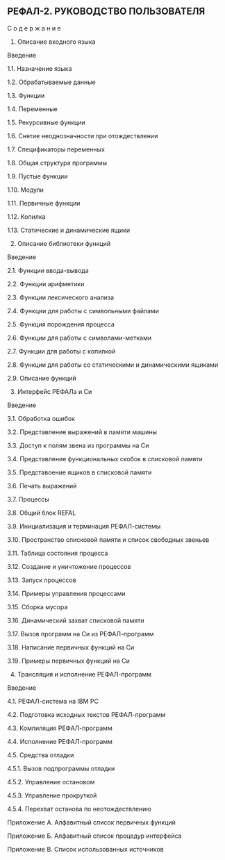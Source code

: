 РЕФАЛ-2. РУКОВОДСТВО ПОЛЬЗОВАТЕЛЯ
-------------------------------------

С о д е р ж а н и е

1. Описание входного языка

Введение

1.1. Назначение языка

1.2. Обрабатываемые данные

1.3. Функции

1.4. Переменные

1.5. Рекурсивные функции

1.6. Снятие неоднозначности при отождествлении

1.7. Спецификаторы переменных

1.8. Общая структура программы

1.9. Пустые функции

1.10. Модули

1.11. Первичные функции

1.12. Копилка

1.13. Статические и динамические ящики

2. Описание библиотеки функций

Введение

2.1. Функции ввода-вывода

2.2. Функции арифметики

2.3. Функции лексического анализа

2.4. Функции для работы с символьными файлами

2.5. Функция порождения процесса

2.6. Функции для работы с символами-метками

2.7. Функции для работы с копилкой

2.8. Функции для работы со статическими и динамическими ящиками

2.9. Описание функций

3. Интерфейс РЕФАЛа и Си

Введение

3.1. Обработка ошибок

3.2. Представление выражений в памяти машины

3.3. Доступ к полям звена из программы на Си

3.4. Представление функциональных скобок в списковой памяти

3.5. Представоение ящиков в списковой памяти

3.6. Печать выражений

3.7. Процессы

3.8. Общий блок REFAL

3.9. Инициализация и терминация РЕФАЛ-системы

3.10. Пространство списковой памяти и список свободных звеньев

3.11. Таблица состояния процесса

3.12. Создание и уничтожение процессов

3.13. Запуск процессов

3.14. Примеры управления процессами

3.15. Сборка мусора

3.16. Динамический захват списковой памяти

3.17. Вызов программ на Си из РЕФАЛ-программ

3.18. Написание первичных функций на Си

3.19. Примеры первичных функций на Си

4. Трансляция и исполнение РЕФАЛ-программ

Введение

4.1. РЕФАЛ-система на IBM PC

4.2. Подготовка исходных текстов РЕФАЛ-программ

4.3. Компиляция РЕФАЛ-программ

4.4. Исполнение РЕФАЛ-программ

4.5. Средства отладки

4.5.1. Вызов подпрограммы отладки

4.5.2. Управление остановом

4.5.3. Управление прокруткой

4.5.4. Перехват останова по неотождествлению

Приложение А. Алфавитный список первичных функций

Приложение Б. Алфавитный список процедур интерфейса

Приложение В. Список использованных источников

